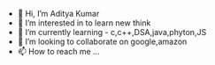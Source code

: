 - 👋 Hi, I’m Aditya Kumar
- 👀 I’m interested in to learn new think
- 🌱 I’m currently learning - c,c++,DSA,java,phyton,JS
- 💞️ I’m looking to collaborate on google,amazon
- 📫 How to reach me ...

<!---
Aditya-4u11/Aditya-4u11 is a ✨ special ✨ repository because its `README.md` (this file) appears on your GitHub profile.
You can click the Preview link to take a look at your changes.
--->
